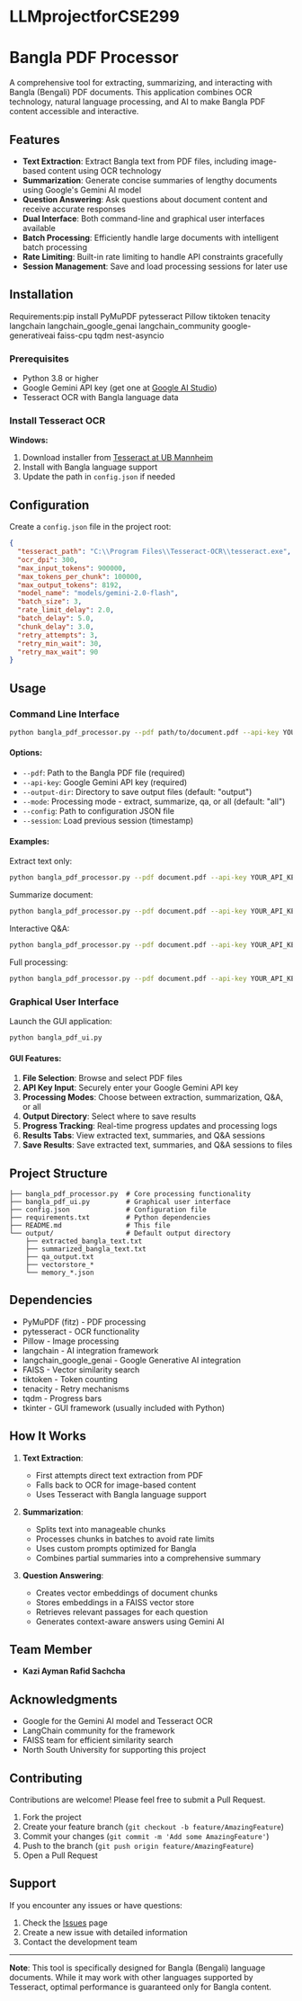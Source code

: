 # LLMprojectforCSE299


# Bangla PDF Processor

A comprehensive tool for extracting, summarizing, and interacting with Bangla (Bengali) PDF documents. This application combines OCR technology, natural language processing, and AI to make Bangla PDF content accessible and interactive.

## Features

- **Text Extraction**: Extract Bangla text from PDF files, including image-based content using OCR technology
- **Summarization**: Generate concise summaries of lengthy documents using Google's Gemini AI model
- **Question Answering**: Ask questions about document content and receive accurate responses
- **Dual Interface**: Both command-line and graphical user interfaces available
- **Batch Processing**: Efficiently handle large documents with intelligent batch processing
- **Rate Limiting**: Built-in rate limiting to handle API constraints gracefully
- **Session Management**: Save and load processing sessions for later use

## Installation
   Requirements:pip install PyMuPDF pytesseract Pillow tiktoken tenacity langchain langchain_google_genai langchain_community google-generativeai faiss-cpu                  tqdm nest-asyncio

### Prerequisites

- Python 3.8 or higher
- Google Gemini API key (get one at [Google AI Studio](https://makersuite.google.com/app/apikey))
- Tesseract OCR with Bangla language data



### Install Tesseract OCR

**Windows:**
1. Download installer from [Tesseract at UB Mannheim](https://github.com/UB-Mannheim/tesseract/wiki)
2. Install with Bangla language support
3. Update the path in `config.json` if needed



## Configuration

Create a `config.json` file in the project root:

```json
{
  "tesseract_path": "C:\\Program Files\\Tesseract-OCR\\tesseract.exe",
  "ocr_dpi": 300,
  "max_input_tokens": 900000,
  "max_tokens_per_chunk": 100000,
  "max_output_tokens": 8192,
  "model_name": "models/gemini-2.0-flash",
  "batch_size": 3,
  "rate_limit_delay": 2.0,
  "batch_delay": 5.0,
  "chunk_delay": 3.0,
  "retry_attempts": 3,
  "retry_min_wait": 30,
  "retry_max_wait": 90
}
```

## Usage

### Command Line Interface

```bash
python bangla_pdf_processor.py --pdf path/to/document.pdf --api-key YOUR_API_KEY --mode all
```

#### Options:
- `--pdf`: Path to the Bangla PDF file (required)
- `--api-key`: Google Gemini API key (required)
- `--output-dir`: Directory to save output files (default: "output")
- `--mode`: Processing mode - extract, summarize, qa, or all (default: "all")
- `--config`: Path to configuration JSON file
- `--session`: Load previous session (timestamp)

#### Examples:

Extract text only:
```bash
python bangla_pdf_processor.py --pdf document.pdf --api-key YOUR_API_KEY --mode extract
```

Summarize document:
```bash
python bangla_pdf_processor.py --pdf document.pdf --api-key YOUR_API_KEY --mode summarize
```

Interactive Q&A:
```bash
python bangla_pdf_processor.py --pdf document.pdf --api-key YOUR_API_KEY --mode qa
```

Full processing:
```bash
python bangla_pdf_processor.py --pdf document.pdf --api-key YOUR_API_KEY --mode all
```

### Graphical User Interface

Launch the GUI application:
```bash
python bangla_pdf_ui.py
```

#### GUI Features:
1. **File Selection**: Browse and select PDF files
2. **API Key Input**: Securely enter your Google Gemini API key
3. **Processing Modes**: Choose between extraction, summarization, Q&A, or all
4. **Output Directory**: Select where to save results
5. **Progress Tracking**: Real-time progress updates and processing logs
6. **Results Tabs**: View extracted text, summaries, and Q&A sessions
7. **Save Results**: Save extracted text, summaries, and Q&A sessions to files

## Project Structure

```
├── bangla_pdf_processor.py  # Core processing functionality
├── bangla_pdf_ui.py         # Graphical user interface
├── config.json              # Configuration file
├── requirements.txt         # Python dependencies
├── README.md                # This file
└── output/                  # Default output directory
    ├── extracted_bangla_text.txt
    ├── summarized_bangla_text.txt
    ├── qa_output.txt
    ├── vectorstore_*
    └── memory_*.json
```

## Dependencies

- PyMuPDF (fitz) - PDF processing
- pytesseract - OCR functionality
- Pillow - Image processing
- langchain - AI integration framework
- langchain_google_genai - Google Generative AI integration
- FAISS - Vector similarity search
- tiktoken - Token counting
- tenacity - Retry mechanisms
- tqdm - Progress bars
- tkinter - GUI framework (usually included with Python)

## How It Works

1. **Text Extraction**:
   - First attempts direct text extraction from PDF
   - Falls back to OCR for image-based content
   - Uses Tesseract with Bangla language support

2. **Summarization**:
   - Splits text into manageable chunks
   - Processes chunks in batches to avoid rate limits
   - Uses custom prompts optimized for Bangla
   - Combines partial summaries into a comprehensive summary

3. **Question Answering**:
   - Creates vector embeddings of document chunks
   - Stores embeddings in a FAISS vector store
   - Retrieves relevant passages for each question
   - Generates context-aware answers using Gemini AI

## Team Member

- **Kazi Ayman Rafid Sachcha**


## Acknowledgments

- Google for the Gemini AI model and Tesseract OCR
- LangChain community for the framework
- FAISS team for efficient similarity search
- North South University for supporting this project



## Contributing

Contributions are welcome! Please feel free to submit a Pull Request.

1. Fork the project
2. Create your feature branch (`git checkout -b feature/AmazingFeature`)
3. Commit your changes (`git commit -m 'Add some AmazingFeature'`)
4. Push to the branch (`git push origin feature/AmazingFeature`)
5. Open a Pull Request

## Support

If you encounter any issues or have questions:

1. Check the [Issues](https://github.com/your-repo/bangla-pdf-processor/issues) page
2. Create a new issue with detailed information
3. Contact the development team

---

**Note**: This tool is specifically designed for Bangla (Bengali) language documents. While it may work with other languages supported by Tesseract, optimal performance is guaranteed only for Bangla content.
